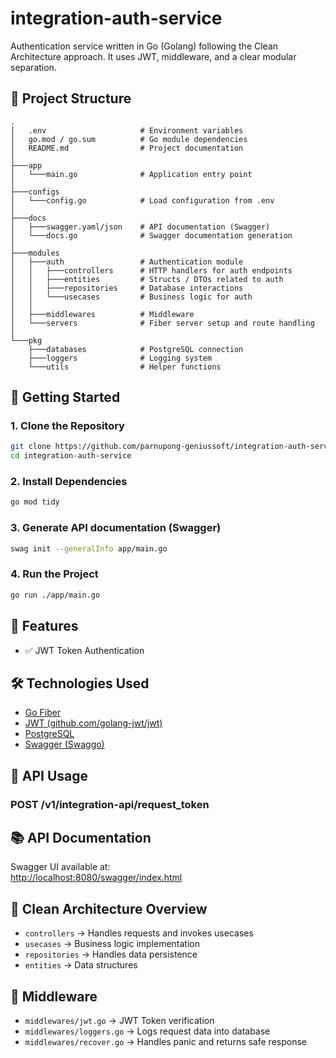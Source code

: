 # integration-auth-service

Authentication service written in Go (Golang) following the Clean Architecture approach. It uses JWT, middleware, and a clear modular separation.

## 🔧 Project Structure

```
.
│   .env                     # Environment variables
│   go.mod / go.sum          # Go module dependencies
│   README.md                # Project documentation
│
├───app
│   └───main.go              # Application entry point
│
├───configs
│   └───config.go            # Load configuration from .env
│
├───docs
│   ├───swagger.yaml/json    # API documentation (Swagger)
│   └───docs.go              # Swagger documentation generation
│
├───modules
│   ├───auth                 # Authentication module
│   │   ├───controllers      # HTTP handlers for auth endpoints
│   │   ├───entities         # Structs / DTOs related to auth
│   │   ├───repositories     # Database interactions
│   │   └───usecases         # Business logic for auth
│   │
│   ├───middlewares          # Middleware
│   └───servers              # Fiber server setup and route handling
│
└───pkg
    ├───databases            # PostgreSQL connection
    ├───loggers              # Logging system
    └───utils                # Helper functions
```

## 🚀 Getting Started

### 1. Clone the Repository

```bash
git clone https://github.com/parnupong-geniussoft/integration-auth-service.git
cd integration-auth-service
```

### 2. Install Dependencies

```bash
go mod tidy
```

### 3. Generate API documentation (Swagger)

```bash
swag init --generalInfo app/main.go 
```

### 4. Run the Project

```bash
go run ./app/main.go
```

## 📌 Features

- ✅ JWT Token Authentication

## 🛠 Technologies Used

- [Go Fiber](https://gofiber.io/)
- [JWT (github.com/golang-jwt/jwt)](https://github.com/golang-jwt/jwt)
- [PostgreSQL](https://www.postgresql.org/)
- [Swagger (Swaggo)](https://github.com/swaggo/swag)

## 📄 API Usage

### POST /v1/integration-api/request_token

## 📚 API Documentation

Swagger UI available at:  
[http://localhost:8080/swagger/index.html](http://localhost:8080/swagger/index.html)

## 🧹 Clean Architecture Overview

- `controllers` → Handles requests and invokes usecases
- `usecases` → Business logic implementation
- `repositories` → Handles data persistence
- `entities` → Data structures

## 📁 Middleware

- `middlewares/jwt.go` → JWT Token verification
- `middlewares/loggers.go` → Logs request data into database
- `middlewares/recover.go` → Handles panic and returns safe response
